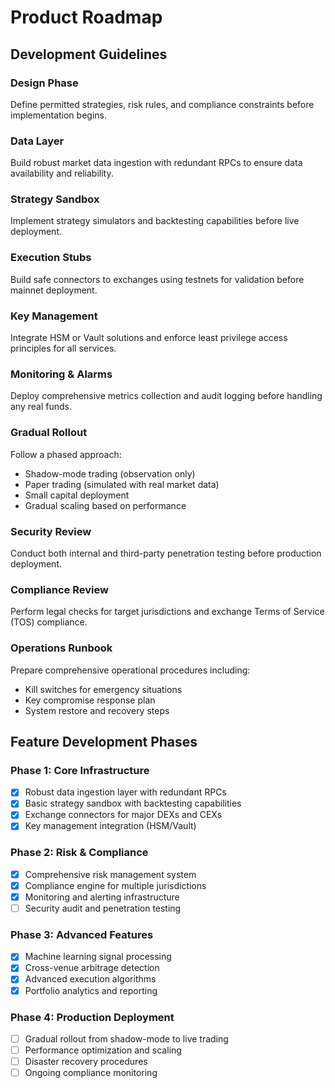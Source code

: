 # Product Roadmap

## Development Guidelines

### Design Phase
Define permitted strategies, risk rules, and compliance constraints before implementation begins.

### Data Layer
Build robust market data ingestion with redundant RPCs to ensure data availability and reliability.

### Strategy Sandbox
Implement strategy simulators and backtesting capabilities before live deployment.

### Execution Stubs
Build safe connectors to exchanges using testnets for validation before mainnet deployment.

### Key Management
Integrate HSM or Vault solutions and enforce least privilege access principles for all services.

### Monitoring & Alarms
Deploy comprehensive metrics collection and audit logging before handling any real funds.

### Gradual Rollout
Follow a phased approach:
- Shadow-mode trading (observation only)
- Paper trading (simulated with real market data)
- Small capital deployment
- Gradual scaling based on performance

### Security Review
Conduct both internal and third-party penetration testing before production deployment.

### Compliance Review
Perform legal checks for target jurisdictions and exchange Terms of Service (TOS) compliance.

### Operations Runbook
Prepare comprehensive operational procedures including:
- Kill switches for emergency situations
- Key compromise response plan
- System restore and recovery steps

## Feature Development Phases

### Phase 1: Core Infrastructure
- [x] Robust data ingestion layer with redundant RPCs
- [x] Basic strategy sandbox with backtesting capabilities
- [x] Exchange connectors for major DEXs and CEXs
- [x] Key management integration (HSM/Vault)

### Phase 2: Risk & Compliance
- [x] Comprehensive risk management system
- [x] Compliance engine for multiple jurisdictions
- [x] Monitoring and alerting infrastructure
- [ ] Security audit and penetration testing

### Phase 3: Advanced Features
- [x] Machine learning signal processing
- [x] Cross-venue arbitrage detection
- [x] Advanced execution algorithms
- [x] Portfolio analytics and reporting

### Phase 4: Production Deployment
- [ ] Gradual rollout from shadow-mode to live trading
- [ ] Performance optimization and scaling
- [ ] Disaster recovery procedures
- [ ] Ongoing compliance monitoring